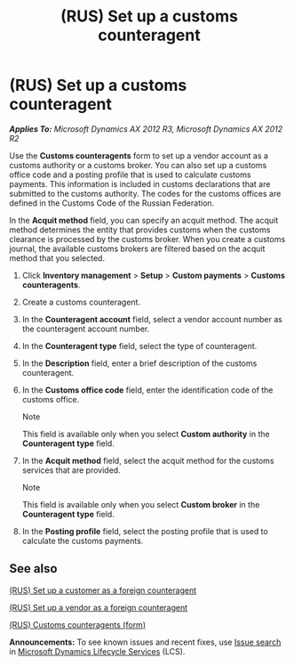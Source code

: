 ﻿---
title: (RUS) Set up a customs counteragent
TOCTitle: (RUS) Set up a customs counteragent
ms:assetid: a196d3af-4564-440e-a7ea-5e753f6a4e51
ms:mtpsurl: https://technet.microsoft.com/en-us/library/JJ733263(v=AX.60)
ms:contentKeyID: 49685230
ms.date: 04/18/2014
mtps_version: v=AX.60
---

# (RUS) Set up a customs counteragent 


_**Applies To:** Microsoft Dynamics AX 2012 R3, Microsoft Dynamics AX 2012 R2_

Use the **Customs counteragents** form to set up a vendor account as a customs authority or a customs broker. You can also set up a customs office code and a posting profile that is used to calculate customs payments. This information is included in customs declarations that are submitted to the customs authority. The codes for the customs offices are defined in the Customs Code of the Russian Federation.

In the **Acquit method** field, you can specify an acquit method. The acquit method determines the entity that provides customs when the customs clearance is processed by the customs broker. When you create a customs journal, the available customs brokers are filtered based on the acquit method that you selected.

1.  Click **Inventory management** \> **Setup** \> **Custom payments** \> **Customs counteragents**.

2.  Create a customs counteragent.

3.  In the **Counteragent account** field, select a vendor account number as the counteragent account number.

4.  In the **Counteragent type** field, select the type of counteragent.

5.  In the **Description** field, enter a brief description of the customs counteragent.

6.  In the **Customs office code** field, enter the identification code of the customs office.
    

    > [!NOTE]
    > <P>This field is available only when you select <STRONG>Custom authority</STRONG> in the <STRONG>Counteragent type</STRONG> field.</P>



7.  In the **Acquit method** field, select the acquit method for the customs services that are provided.
    

    > [!NOTE]
    > <P>This field is available only when you select <STRONG>Custom broker</STRONG> in the <STRONG>Counteragent type</STRONG> field.</P>



8.  In the **Posting profile** field, select the posting profile that is used to calculate the customs payments.

## See also

[(RUS) Set up a customer as a foreign counteragent](rus-set-up-a-customer-as-a-foreign-counteragent.md)

[(RUS) Set up a vendor as a foreign counteragent](rus-set-up-a-vendor-as-a-foreign-counteragent.md)

[(RUS) Customs counteragents (form)](https://technet.microsoft.com/en-us/library/jj733233\(v=ax.60\))

  
**Announcements:** To see known issues and recent fixes, use [Issue search](http://go.microsoft.com/fwlink/?linkid=389258) in [Microsoft Dynamics Lifecycle Services](http://go.microsoft.com/fwlink/?linkid=306505) (LCS).

